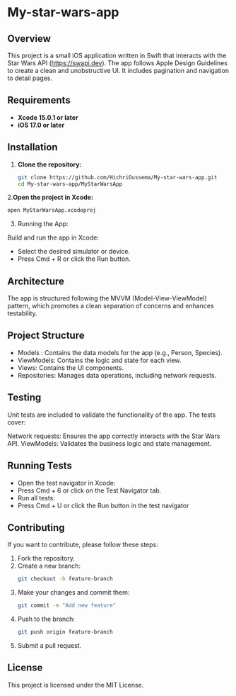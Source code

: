 # My-star-wars-app

## Overview

This project is a small iOS application written in Swift that interacts with the Star Wars API (https://swapi.dev). The app follows Apple Design Guidelines to create a clean and unobstructive UI. It includes pagination and navigation to detail pages.

## Requirements

- **Xcode 15.0.1 or later**
- **iOS 17.0 or later**

## Installation

1. **Clone the repository:**
   ```bash
   git clone https://github.com/HichriOussema/My-star-wars-app.git
   cd My-star-wars-app/MyStarWarsApp
   ```
2.**Open the project in Xcode:**
 ```bash
open MyStarWarsApp.xcodeproj
```
3. Running the App:

Build and run the app in Xcode:
- Select the desired simulator or device.
- Press Cmd + R or click the Run button.

## Architecture
The app is structured following the MVVM (Model-View-ViewModel) pattern, which promotes a clean separation of concerns and enhances testability.

## Project Structure
- Models : Contains the data models for the app (e.g., Person, Species).
- ViewModels: Contains the logic and state for each view.
- Views: Contains the UI components.
- Repositories: Manages data operations, including network requests.

## Testing
Unit tests are included to validate the functionality of the app. The tests cover:

Network requests: Ensures the app correctly interacts with the Star Wars API.
ViewModels: Validates the business logic and state management.
## Running Tests

- Open the test navigator in Xcode:
- Press Cmd + 6 or click on the Test Navigator tab.
- Run all tests:
- Press Cmd + U or click the Run button in the test navigator

## Contributing
If you want to contribute, please follow these steps:
1. Fork the repository.
2. Create a new branch:
    ```sh
    git checkout -b feature-branch
    ```
3. Make your changes and commit them:
    ```sh
    git commit -m "Add new feature"
    ```
4. Push to the branch:
    ```sh
    git push origin feature-branch
    ```
5. Submit a pull request.

## License
This project is licensed under the MIT License.
